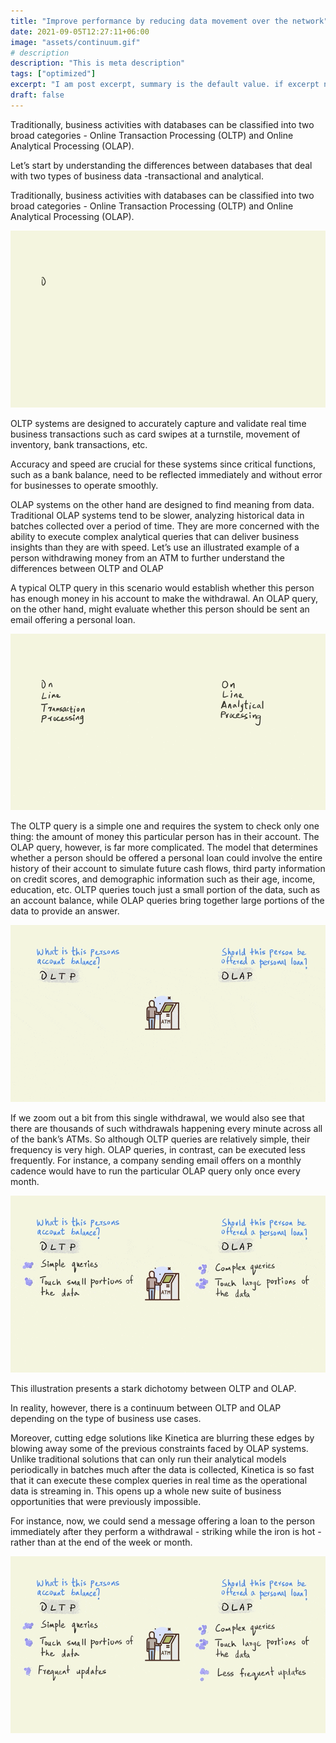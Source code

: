 ```yaml
---
title: "Improve performance by reducing data movement over the network"
date: 2021-09-05T12:27:11+06:00
image: "assets/continuum.gif"
# description
description: "This is meta description"
tags: ["optimized"]
excerpt: "I am post excerpt, summary is the default value. if excerpt not availabe"
draft: false
---
```


Traditionally, business activities with databases can be classified into two broad categories - Online Transaction Processing (OLTP) and Online Analytical Processing (OLAP).

Let’s start by understanding the differences between databases that deal with two types of business data -transactional and analytical.

Traditionally, business activities with databases can be classified into two broad categories - Online Transaction Processing (OLTP) and Online Analytical Processing (OLAP). 

![](assets/names_written.gif)<!-- -->

OLTP systems are designed to accurately capture and validate real time business transactions such as card swipes at a turnstile, movement of inventory, bank transactions, etc. 

Accuracy and speed are crucial for these systems since critical functions, such as a bank balance, need to be reflected immediately and without error for businesses to operate smoothly. 

OLAP systems on the other hand are designed to find meaning from data. Traditional OLAP systems tend to be slower, analyzing historical data in batches collected over a period of time. They are more concerned with the ability to execute complex analytical queries that can deliver business insights than they are with speed.
Let’s use an illustrated example of a person withdrawing money from an ATM to further understand the differences between OLTP and OLAP

A typical OLTP query in this scenario would establish whether this person has enough money in his account to make the withdrawal. An OLAP query, on the other hand, might evaluate whether this person should be sent an email offering a personal loan.

![](assets/queries.gif)<!-- -->

The OLTP query is a simple one and requires the system to check only one thing: the amount of money this particular person has in their account. The OLAP query, however, is far more complicated. The model that determines whether a person should be offered a personal loan could involve the entire history of their account to simulate future cash flows, third party information on credit scores, and demographic information such as their age, income, education, etc. OLTP queries touch just a small portion of the data, such as an account balance, while OLAP queries bring together large portions of the data to provide an answer.

![](assets/query_points_1.gif)<!-- -->

If we zoom out a bit from this single withdrawal, we would also see that there are thousands of such withdrawals happening every minute across all of the bank’s ATMs. So although OLTP queries are relatively simple, their frequency is very high. 
OLAP queries, in contrast, can be executed less frequently. For instance, a company sending email offers on a monthly cadence would have to  run the particular OLAP query only once every month.

![](assets/query_points_2.gif)<!-- -->

This illustration presents a stark dichotomy between OLTP and OLAP.

In reality, however, there is a continuum between OLTP and OLAP depending on the type of business use cases. 

Moreover, cutting edge solutions like Kinetica are blurring these edges by blowing away some of the previous constraints faced by OLAP systems. Unlike traditional solutions that can only run their analytical models periodically in batches much after the data is collected, Kinetica is so fast that it can execute these complex queries in real time as the operational data is streaming in. This opens up a whole new suite of business opportunities that were previously impossible. 

For instance, now, we could send a message offering a loan to the person immediately after they perform a withdrawal - striking while the iron is hot - rather than at the end of the week or month.

![](assets/continuum.gif)<!-- -->
